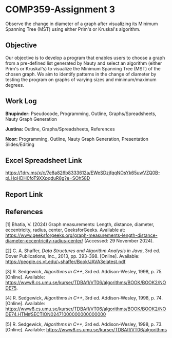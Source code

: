 # COMP359-Assignment 3

Observe the change in diameter of a graph after visualizing its Minimum Spanning Tree (MST) using either Prim's or Kruskal's algorithm. 

## Objective

Our objective is to develop a program that enables users to choose a graph from a pre-defined list generated by Nauty and select an algorithm (either Prim's or Kruskal's) to visualize the Minimum Spanning Tree (MST) of the chosen graph. We aim to identify patterns in the change of diameter by testing the program on graphs of varying sizes and minimum/maximum degrees.

## Work Log

**Bhupinder:** Pseudocode, Programming, Outline, Graphs/Spreadsheets, Nauty Graph Generation  

**Justina:** Outline, Graphs/Spreadsheets, References    

**Noor:** Programming, Outline, Nauty Graph Generation, Presentation Slides/Editing

## Excel Spreadsheet Link 

https://1drv.ms/x/c/7e8a826b8333612a/EWeSDzjfqqNOsYk65uwVZQ0B-pLHqHDH0foT9XXpqduR8g?e=SOh58D

## Report Link

## References

[1]  Bhatia, V. (2024) Graph measurements: Length, distance, diameter, eccentricity, radius, center, GeeksforGeeks. Available at: https://www.geeksforgeeks.org/graph-measurements-length-distance-diameter-eccentricity-radius-center/ (Accessed: 29 November 2024). 

[2] C. A. Shaffer, *Data Structures and Algorithm Analysis in Java*, 3rd ed. Dover Publications, Inc., 2013, pp. 393-398. [Online]. Available: https://people.cs.vt.edu/~shaffer/Book/JAVA3elatest.pdf

[3] R. Sedgewick, *Algorithms in C++*, 3rd ed. Addison-Wesley, 1998, p. 75. [Online]. Available: https://www8.cs.umu.se/kurser/TDBAfl/VT06/algorithms/BOOK/BOOK2/NODE75.

[4] R. Sedgewick, *Algorithms in C++*, 3rd ed. Addison-Wesley, 1998, p. 74. [Online]. Available: https://www8.cs.umu.se/kurser/TDBAfl/VT06/algorithms/BOOK/BOOK2/NODE74.HTM#SECTION02471000000000000000

[5] R. Sedgewick, *Algorithms in C++*, 3rd ed. Addison-Wesley, 1998, p. 73. [Online]. Available: https://www8.cs.umu.se/kurser/TDBAfl/VT06/algorithms
